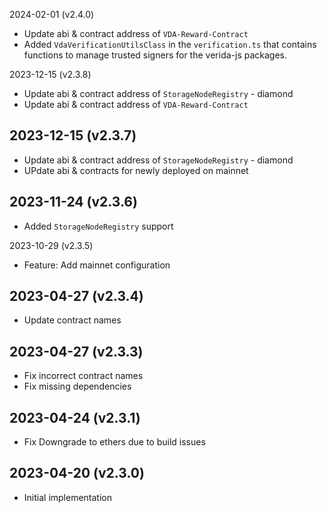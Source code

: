 2024-02-01 (v2.4.0)
- Update abi & contract address of `VDA-Reward-Contract`
- Added `VdaVerificationUtilsClass` in the `verification.ts` that contains functions to manage trusted signers for the verida-js packages.

2023-12-15 (v2.3.8)
- Update abi & contract address of `StorageNodeRegistry` - diamond
- Update abi & contract address of `VDA-Reward-Contract`

2023-12-15 (v2.3.7)
-------------------
- Update abi & contract address of `StorageNodeRegistry` - diamond
- UPdate abi & contracts for newly deployed on mainnet

2023-11-24 (v2.3.6)
-------------------
- Added `StorageNodeRegistry` support

2023-10-29 (v2.3.5)

- Feature: Add mainnet configuration

2023-04-27 (v2.3.4)
-------------------

- Update contract names

2023-04-27 (v2.3.3)
-------------------

- Fix incorrect contract names
- Fix missing dependencies

2023-04-24 (v2.3.1)
-------------------

- Fix Downgrade to ethers due to build issues

2023-04-20 (v2.3.0)
-------------------

- Initial implementation